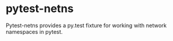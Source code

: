 # pytest-netns
Pytest-netns provides a py.test fixture for working with network namespaces in pytest.
